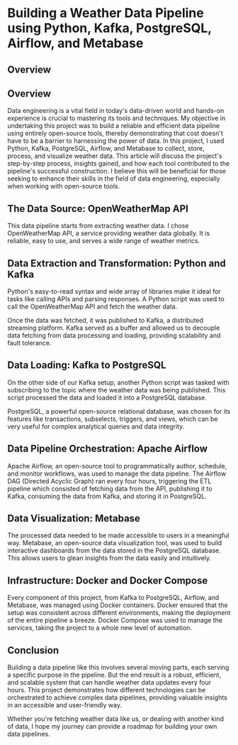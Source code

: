 # Building a Weather Data Pipeline using Python, Kafka, PostgreSQL, Airflow, and Metabase

## Overview

## Overview

Data engineering is a vital field in today's data-driven world and hands-on experience is crucial to mastering its tools and techniques. My objective in undertaking this project was to build a reliable and efficient data pipeline using entirely open-source tools, thereby demonstrating that cost doesn't have to be a barrier to harnessing the power of data. In this project, I used Python, Kafka, PostgreSQL, Airflow, and Metabase to collect, store, process, and visualize weather data. This article will discuss the project's step-by-step process, insights gained, and how each tool contributed to the pipeline's successful construction. I believe this will be beneficial for those seeking to enhance their skills in the field of data engineering, especially when working with open-source tools.


## The Data Source: OpenWeatherMap API

This data pipeline starts from extracting weather data. I chose OpenWeatherMap API, a service providing weather data globally. It is reliable, easy to use, and serves a wide range of weather metrics.

## Data Extraction and Transformation: Python and Kafka

Python's easy-to-read syntax and wide array of libraries make it ideal for tasks like calling APIs and parsing responses. A Python script was used to call the OpenWeatherMap API and fetch the weather data.

Once the data was fetched, it was published to Kafka, a distributed streaming platform. Kafka served as a buffer and allowed us to decouple data fetching from data processing and loading, providing scalability and fault tolerance.

## Data Loading: Kafka to PostgreSQL

On the other side of our Kafka setup, another Python script was tasked with subscribing to the topic where the weather data was being published. This script processed the data and loaded it into a PostgreSQL database.

PostgreSQL, a powerful open-source relational database, was chosen for its features like transactions, subselects, triggers, and views, which can be very useful for complex analytical queries and data integrity.

## Data Pipeline Orchestration: Apache Airflow

Apache Airflow, an open-source tool to programmatically author, schedule, and monitor workflows, was used to manage the data pipeline. The Airflow DAG (Directed Acyclic Graph) ran every four hours, triggering the ETL pipeline which consisted of fetching data from the API, publishing it to Kafka, consuming the data from Kafka, and storing it in PostgreSQL.

## Data Visualization: Metabase

The processed data needed to be made accessible to users in a meaningful way. Metabase, an open-source data visualization tool, was used to build interactive dashboards from the data stored in the PostgreSQL database. This allows users to glean insights from the data easily and intuitively.

## Infrastructure: Docker and Docker Compose

Every component of this project, from Kafka to PostgreSQL, Airflow, and Metabase, was managed using Docker containers. Docker ensured that the setup was consistent across different environments, making the deployment of the entire pipeline a breeze. Docker Compose was used to manage the services, taking the project to a whole new level of automation.

## Conclusion

Building a data pipeline like this involves several moving parts, each serving a specific purpose in the pipeline. But the end result is a robust, efficient, and scalable system that can handle weather data updates every four hours. This project demonstrates how different technologies can be orchestrated to achieve complex data pipelines, providing valuable insights in an accessible and user-friendly way. 

Whether you're fetching weather data like us, or dealing with another kind of data, I hope my journey can provide a roadmap for building your own data pipelines.
